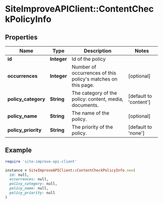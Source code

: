 # SiteImproveAPIClient::ContentCheckPolicyInfo

## Properties

| Name | Type | Description | Notes |
| ---- | ---- | ----------- | ----- |
| **id** | **Integer** | Id of the policy |  |
| **occurrences** | **Integer** | Number of occurrences of this policy&#39;s matches on this page. | [optional] |
| **policy_category** | **String** | The category of the policy: content, media, documents. | [default to &#39;content&#39;] |
| **policy_name** | **String** | The name of the policy. | [optional] |
| **policy_priority** | **String** | The priority of the policy. | [default to &#39;none&#39;] |

## Example

```ruby
require 'site-improve-api-client'

instance = SiteImproveAPIClient::ContentCheckPolicyInfo.new(
  id: null,
  occurrences: null,
  policy_category: null,
  policy_name: null,
  policy_priority: null
)
```

